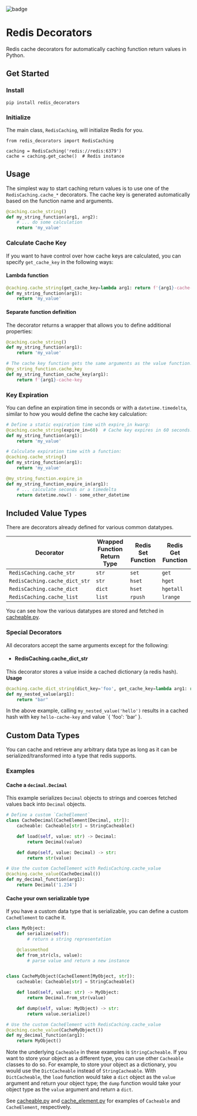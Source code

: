 ![badge](https://img.shields.io/endpoint?url=https://gist.githubusercontent.com/mtbrock/a4b117f575fe24d0555e1bee9e682013/raw/pytest-coverage__master.json)

# Redis Decorators
Redis cache decorators for automatically caching function return values in Python.

## Get Started
### Install
```
pip install redis_decorators
```

### Initialize
The main class, `RedisCaching`, will initialize Redis for you.
```
from redis_decorators import RedisCaching

caching = RedisCaching('redis://redis:6379')
cache = caching.get_cache()  # Redis instance
```

## Usage
The simplest way to start caching return values is to use one of the `RedisCaching.cache_*`
decorators. The cache key is generated automatically based on the function name and arguments.
```python
@caching.cache_string()
def my_string_function(arg1, arg2):
    # ... do some calculation
    return 'my_value'
```

### Calculate Cache Key
If you want to have control over how cache keys are calculated, you can specify `get_cache_key`
in the following ways:

#### Lambda function
```python
@caching.cache_string(get_cache_key=lambda arg1: return f'{arg1}-cache-key')
def my_string_function(arg1):
    return 'my_value'
```

#### Separate function definition
The decorator returns a wrapper that allows you to define additional properties:
```python
@caching.cache_string()
def my_string_function(arg1):
    return 'my_value'

# The cache key function gets the same arguments as the value function.
@my_string_function.cache_key
def my_string_function_cache_key(arg1):
    return f'{arg1}-cache-key
```

### Key Expiration
You can define an expiration time in seconds or with a `datetime.timedelta`, similar to how you
would define the cache key calculation:
```python
# Define a static expiration time with expire_in kwarg:
@caching.cache_string(expire_in=60)  # Cache key expires in 60 seconds.
def my_string_function(arg1):
    return 'my_value'

# Calculate expiration time with a function:
@caching.cache_string()
def my_string_function(arg1):
    return 'my_value'

@my_string_function.expire_in
def my_string_function_expire_in(arg1):
    # ... calculate seconds or a timedelta
    return datetime.now() - some_other_datetime
```

## Included Value Types
There are decorators already defined for various common datatypes.

| Decorator | Wrapped Function Return Type | Redis Set Function | Redis Get Function |
| --------- | ---------------------------- | ------------------ | ------------------ |
| `RedisCaching.cache_str` | `str` | `set` | `get` |
| `RedisCaching.cache_dict_str` | `str` | `hset` | `hget` |
| `RedisCaching.cache_dict` | `dict` | `hset` | `hgetall` |
| `RedisCaching.cache_list` | `list` | `rpush` | `lrange` |

You can see how the various datatypes are stored and fetched in [cacheable.py](redis_decorators/cacheable.py).

### Special Decorators
All decorators accept the same arguments except for the following:

- #### RedisCaching.cache_dict_str
This decorator stores a value inside a cached dictionary (a redis hash).
**Usage**
```python
@caching.cache_dict_string(dict_key='foo', get_cache_key=lambda arg1: return f'{arg1}-cache-key')
def my_nested_value(arg1):
    return "bar"
```
In the above example, calling `my_nested_value('hello')` results in a cached hash with key `hello-cache-key` and value `{ 'foo': 'bar' }.

## Custom Data Types
You can cache and retrieve any arbitrary data type as long as it can be serialized/transformed into a type that redis supports.

### Examples
#### Cache a `decimal.Decimal`
This example serializes `Decimal` objects to strings and coerces fetched values back into `Decimal` objects.

```python
# Define a custom `CacheElement`
class CacheDecimal(CacheElement[Decimal, str]):
    cacheable: Cacheable[str] = StringCacheable()

    def load(self, value: str) -> Decimal:
        return Decimal(value)

    def dump(self, value: Decimal) -> str:
        return str(value)

# Use the custom CacheElement with RedisCaching.cache_value
@caching.cache_value(CacheDecimal())
def my_decimal_function(arg1):
    return Decimal('1.234')
```

#### Cache your own serializable type
If you have a custom data type that is serializable, you can define a custom `CacheElement` to cache it.

```python
class MyObject:
    def serialize(self):
        # return a string representation

    @classmethod
    def from_str(cls, value):
        # parse value and return a new instance


class CacheMyObject(CacheElement[MyObject, str]):
    cacheable: Cacheable[str] = StringCacheable()

    def load(self, value: str) -> MyObject:
        return Decimal.from_str(value)

    def dump(self, value: MyObject) -> str:
        return value.serialize()

# Use the custom CacheElement with RedisCaching.cache_value
@caching.cache_value(CacheMyObject())
def my_decimal_function(arg1):
    return MyObject()
```

Note the underlying `Cacheable` in these examples is `StringCacheable`. If you want to store your object as a different type,
you can use other `Cacheable` classes to do so. For example, to store your object as a dictionary, you would
use the `DictCacheable` instead of `StringCacheable`. With `DictCacheable`, the `load` function would take
a `dict` object as the `value` argument and return your object type; the `dump` function would take your
object type as the `value` argument and return a `dict`.

See [cacheable.py](redis_decorators/cacheable.py) and [cache_element.py](redis_decorators/cache_element.py) for examples of
`Cacheable` and `CacheElement`, respectively.
